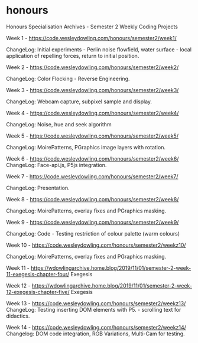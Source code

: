# honours
Honours Specialisation Archives - Semester 2 Weekly Coding Projects

Week 1 -  https://code.wesleydowling.com/honours/semester2/week1/

ChangeLog:
Initial experiments - Perlin noise flowfield, water surface - local application of repelling forces, return to initial position.

Week 2 - https://code.wesleydowling.com/honours/semester2/week2/

ChangeLog:
Color Flocking - Reverse Engineering.

Week 3 - https://code.wesleydowling.com/honours/semester2/week3/

ChangeLog:
Webcam capture, subpixel sample and display.

Week 4 - https://code.wesleydowling.com/honours/semester2/week4/

ChangeLog:
Noise, hue and seek algorithm

Week 5 - https://code.wesleydowling.com/honours/semester2/week5/

ChangeLog:
MoirePatterns, PGraphics image layers with rotation.

Week 6 - https://code.wesleydowling.com/honours/semester2/week6/
ChangeLog:
Face-api.js, P5js integration.

Week 7 - https://code.wesleydowling.com/honours/semester2/week7/

ChangeLog:
Presentation.

Week 8 - https://code.wesleydowling.com/honours/semester2/week8/

ChangeLog:
MoirePatterns, overlay fixes and PGraphics masking.


Week 9 - https://code.wesleydowling.com/honours/semester2/week9/

ChangeLog:
Code - Testing restriction of colour palette (warm colours)

Week 10 - https://code.wesleydowling.com/honours/semester2/weekz10/

ChangeLog:
MoirePatterns, overlay fixes and PGraphics masking.


Week 11 - https://wdowlingarchive.home.blog/2019/11/01/semester-2-week-11-exegesis-chapter-four/
Exegesis

Week 12 - https://wdowlingarchive.home.blog/2019/11/01/semester-2-week-12-exegesis-chapter-five/
Exegesis

Week 13 - https://code.wesleydowling.com/honours/semester2/weekz13/
ChangeLog:
Testing inserting DOM elements with P5. - scrolling text for didactics.

Week 14 - https://code.wesleydowling.com/honours/semester2/weekz14/
Changelog:
DOM code integration, RGB Variations, Multi-Cam for testing.
